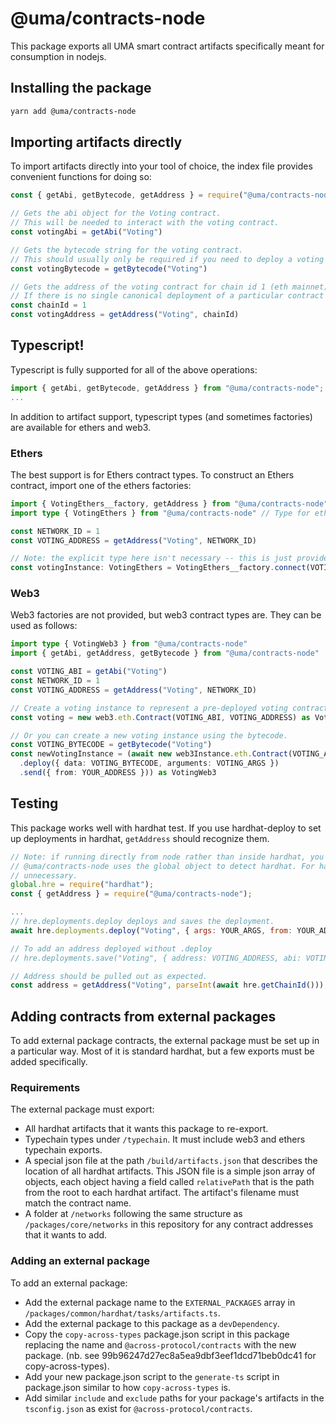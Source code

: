 # @uma/contracts-node

This package exports all UMA smart contract artifacts specifically meant for consumption in nodejs.

## Installing the package

```bash
yarn add @uma/contracts-node
```

## Importing artifacts directly

To import artifacts directly into your tool of choice, the index file provides convenient functions for doing so:

```js
const { getAbi, getBytecode, getAddress } = require("@uma/contracts-node")

// Gets the abi object for the Voting contract.
// This will be needed to interact with the voting contract.
const votingAbi = getAbi("Voting")

// Gets the bytecode string for the voting contract.
// This should usually only be required if you need to deploy a voting contract (rare).
const votingBytecode = getBytecode("Voting")

// Gets the address of the voting contract for chain id 1 (eth mainnet).
// If there is no single canonical deployment of a particular contract on the network provided, this will fail.
const chainId = 1
const votingAddress = getAddress("Voting", chainId)
```

## Typescript!

Typescript is fully supported for all of the above operations:

```ts
import { getAbi, getBytecode, getAddress } from "@uma/contracts-node";
...
```

In addition to artifact support, typescript types (and sometimes factories) are available for ethers and web3.

### Ethers

The best support is for Ethers contract types. To construct an Ethers contract, import one of the ethers factories:

```ts
import { VotingEthers__factory, getAddress } from "@uma/contracts-node" // Factory to create ethers instance.
import type { VotingEthers } from "@uma/contracts-node" // Type for ethers instance.

const NETWORK_ID = 1
const VOTING_ADDRESS = getAddress("Voting", NETWORK_ID)

// Note: the explicit type here isn't necessary -- this is just provided to document what VotingEthers is.
const votingInstance: VotingEthers = VotingEthers__factory.connect(VOTING_ADDRESS, providerOrSigner)
```

### Web3

Web3 factories are not provided, but web3 contract types are. They can be used as follows:

```ts
import type { VotingWeb3 } from "@uma/contracts-node"
import { getAbi, getAddress, getBytecode } from "@uma/contracts-node"

const VOTING_ABI = getAbi("Voting")
const NETWORK_ID = 1
const VOTING_ADDRESS = getAddress("Voting", NETWORK_ID)

// Create a voting instance to represent a pre-deployed voting contract.
const voting = new web3.eth.Contract(VOTING_ABI, VOTING_ADDRESS) as VotingWeb3

// Or you can create a new voting instance using the bytecode.
const VOTING_BYTECODE = getBytecode("Voting")
const newVotingInstance = (await new web3Instance.eth.Contract(VOTING_ABI, undefined)
  .deploy({ data: VOTING_BYTECODE, arguments: VOTING_ARGS })
  .send({ from: YOUR_ADDRESS })) as VotingWeb3
```

## Testing

This package works well with hardhat test. If you use hardhat-deploy to set up deployments in hardhat, `getAddress`
should recognize them.

```js
// Note: if running directly from node rather than inside hardhat, you will need to manually set global.hre.
// @uma/contracts-node uses the global object to detect hardhat. For hardhat tests, this step should be
// unnecessary.
global.hre = require("hardhat");
const { getAddress } = require("@uma/contracts-node");

...
// hre.deployments.deploy deploys and saves the deployment.
await hre.deployments.deploy("Voting", { args: YOUR_ARGS, from: YOUR_ADDRESS });

// To add an address deployed without .deploy
// hre.deployments.save("Voting", { address: VOTING_ADDRESS, abi: VOTING_ABI });

// Address should be pulled out as expected.
const address = getAddress("Voting", parseInt(await hre.getChainId()));
```

## Adding contracts from external packages

To add external package contracts, the external package must be set up in a particular way. Most of it is standard
hardhat, but a few exports must be added specifically.

### Requirements

The external package must export:

- All hardhat artifacts that it wants this package to re-export.
- Typechain types under `/typechain`. It must include web3 and ethers typechain exports.
- A special json file at the path `/build/artifacts.json` that describes the location of all hardhat artifacts. This
  JSON file is a simple json array of objects, each object having a field called `relativePath` that is the path from the
  root to each hardhat artifact. The artifact's filename must match the contract name.
- A folder at `/networks` following the same structure as `/packages/core/networks` in this repository for any
  contract addresses that it wants to add.

### Adding an external package

To add an external package:

- Add the external package name to the `EXTERNAL_PACKAGES` array in `/packages/common/hardhat/tasks/artifacts.ts`.
- Add the external package to this package as a `devDependency`.
- Copy the `copy-across-types` package.json script in this package replacing the name and `@across-protocol/contracts`
  with the new package. (nb. see 99b96247d27ec8a5ea9dbf3eef1dcd71beb0dc41 for copy-across-types).
- Add your new package.json script to the `generate-ts` script in package.json similar to how `copy-across-types` is.
- Add similar `include` and `exclude` paths for your package's artifacts in the `tsconfig.json` as exist for
  `@across-protocol/contracts`.
